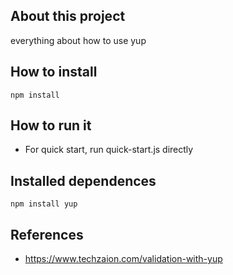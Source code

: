 ## About this project

everything about how to use yup

## How to install

```
npm install
```

## How to run it

- For quick start, run quick-start.js directly

## Installed dependences

```
npm install yup
```

## References

- https://www.techzaion.com/validation-with-yup

